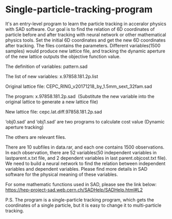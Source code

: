 # Single-particle-tracking-program
It's an entry-level program to learn the particle tracking in acceralor physics with SAD software. Our goal is to find the relation of 6D coordinates of particle before and after tracking with neural network or other mathematical physics tools.
Set the initial 6D coordinates and get the new 6D coordinates after tracking. The files contains the parameters. Different variables(1500 samples) would produce new lattice file, and tracking the dynamic aperture of the new lattice outputs the objective function value.

The definition of variables: pattern.sad 

The list of new variables: x.97858.181.2p.list 

Original lattice file: CEPC_RING_v20171218_by_1.5mm_sext_32fam.sad 

The program: x.97858.181.2p.sad  (Substitute the new variable into the original lattice to generate a new lattice file)

New lattice file: cepc.lat.diff.97858.181.2p.sad

‘obj0.sad’ and ‘obj1.sad’ are two programs to calculate cost value (Dynamic aperture tracking)

The others are relevant files.

There are 10 subfiles in data.rar, and each one contains 1500 observations. In each observation, there are 52 variables(50 independent variables in lastparent.x.txt file, and 2 dependent variables in last parent.objcost.txt file). We need to build a neural network to find the relation between independent variables and dependent variables. Please find more details in SAD software for the physical meaning of these variables.

For some mathematic functions used in SAD, please see the link below: 
https://hep-project-sad.web.cern.ch/SADHelp/SADHelp.html#L2

P.S. The program is a single-particle tracking program, which gets the coordinates of a single particle, but it is easy to change it to multi-particle tracking.
